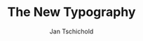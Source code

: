 ---
title: "The New Typography"
author: "Jan Tschichold"
isbn: "0520250125"
isbn13: "9780520250123"
rating: "4"
publisher: "University of California Press"
pages: "288"
publishYear: "2006"
read: "2018"
goodreads_id: "119149"
---